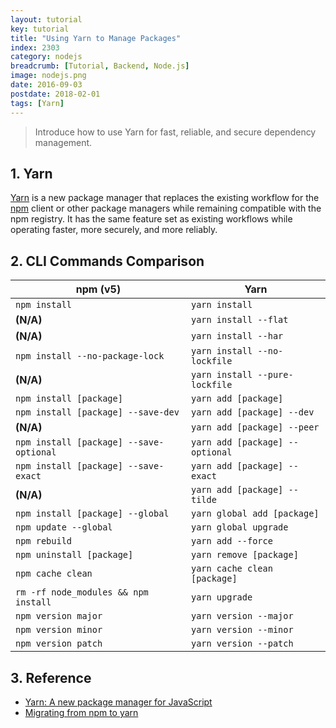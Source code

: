 ```yaml
---
layout: tutorial
key: tutorial
title: "Using Yarn to Manage Packages"
index: 2303
category: nodejs
breadcrumb: [Tutorial, Backend, Node.js]
image: nodejs.png
date: 2016-09-03
postdate: 2018-02-01
tags: [Yarn]
---
```


> Introduce how to use Yarn for fast, reliable, and secure dependency management.

## 1. Yarn
[Yarn](https://yarnpkg.com/lang/en/) is a new package manager that replaces the existing workflow for the [npm](https://www.npmjs.com/) client or other package managers while remaining compatible with the npm registry. It has the same feature set as existing workflows while operating faster, more securely, and more reliably.

## 2. CLI Commands Comparison

npm (v5)                                | Yarn
----------------------------------------|--------------
`npm install`                           | `yarn install`
**(N/A)**                               | `yarn install --flat`
**(N/A)**                               | `yarn install --har`
`npm install --no-package-lock`         | `yarn install --no-lockfile`
**(N/A)**                               | `yarn install --pure-lockfile`
`npm install [package]`                 | `yarn add [package]`
`npm install [package] --save-dev`      | `yarn add [package] --dev`
**(N/A)**                               | `yarn add [package] --peer`
`npm install [package] --save-optional` | `yarn add [package] --optional`
`npm install [package] --save-exact`    | `yarn add [package] --exact`
**(N/A)**                               | `yarn add [package] --tilde`
`npm install [package] --global`        | `yarn global add [package]`
`npm update --global`                   | `yarn global upgrade`
`npm rebuild`                           | `yarn add --force`
`npm uninstall [package]`               | `yarn remove [package]`
`npm cache clean`                       | `yarn cache clean [package]`
`rm -rf node_modules && npm install`    | `yarn upgrade`
`npm version major`                     | `yarn version --major`
`npm version minor`                     | `yarn version --minor`
`npm version patch`                     | `yarn version --patch`

## 3. Reference
* [Yarn: A new package manager for JavaScript](https://code.facebook.com/posts/1840075619545360)
* [Migrating from npm to yarn](https://yarnpkg.com/lang/en/docs/migrating-from-npm/)
